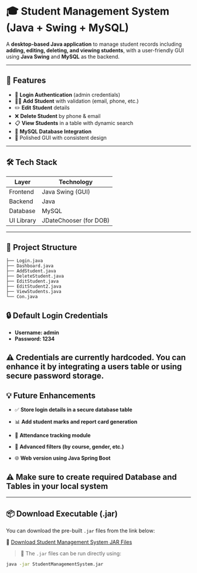 # 🎓 Student Management System (Java + Swing + MySQL)

A **desktop-based Java application** to manage student records including **adding, editing, deleting, and viewing students**, with a user-friendly GUI using **Java Swing** and **MySQL** as the backend.

---

## 📌 Features

- 🔐 **Login Authentication** (admin credentials)
- 🧑‍💼 **Add Student** with validation (email, phone, etc.)
- ✏️ **Edit Student** details
- ❌ **Delete Student** by phone & email
- 📋 **View Students** in a table with dynamic search
- 📁 **MySQL Database Integration**
- 🎨 Polished GUI with consistent design

---

## 🛠️ Tech Stack

| Layer       | Technology         |
|-------------|--------------------|
| Frontend    | Java Swing (GUI)   |
| Backend     | Java               |
| Database    | MySQL              |
| UI Library  | JDateChooser (for DOB) |

---
## 📁 Project Structure
```
├── Login.java
├── Dashboard.java
├── AddStudent.java
├── DeleteStudent.java
├── EditStudent.java
├── EditStudent2.java
├── ViewStudents.java
└── Con.java
```

## 🔒 Default Login Credentials
- **Username: admin**
- **Password: 1234**

## ⚠️ Credentials are currently hardcoded. You can enhance it by integrating a users table or using secure password storage.


## 💡 Future Enhancements
- ✅ **Store login details in a secure database table**

- 📊 **Add student marks and report card generation**

- 📆 **Attendance tracking module**

- 🔎 **Advanced filters (by course, gender, etc.)**

- 🌐 **Web version using Java Spring Boot**

## ⚠️ Make sure to create required Database and Tables in your local system


---

## 📦 Download Executable (.jar)

You can download the pre-built `.jar` files from the link below:

🔗 [Download Student Management System JAR Files](https://drive.google.com/drive/folders/1WhUTdWqZrB5ly9YKRvjS0utfRmN_IuEg?usp=sharing)

> 📁 The `.jar` files can be run directly using:
```bash
java -jar StudentManagementSystem.jar
